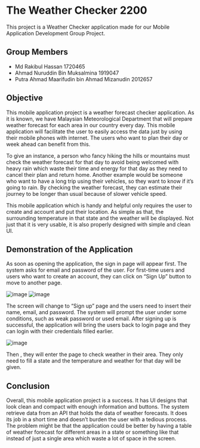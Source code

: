 # The Weather Checker 2200

This project is a Weather Checker application made for our Mobile Application Development Group Project.

## Group Members

* Md Rakibul Hassan 1720465
* Ahmad Nuruddin Bin Muksalmina 1919047
* Putra Ahmad Maarifudin bin Ahmad Mizanudin 2012657

## Objective

This mobile application project is a weather forecast checker application. As it is known, we have Malaysian Meteorological Department that will prepare weather forecast for each area in our country every day. This mobile application will facilitate the user to easily access the data just by using their mobile phones with internet. The users who want to plan their day or week ahead can benefit from this. 

To give an instance, a person who fancy hiking the hills or mountains must check the weather forecast for that day to avoid being welcomed with heavy rain which waste their time and energy for that day as they need to cancel their plan and return home. Another example would be someone who want to have a long trip using their vehicles, so they want to know if it’s going to rain. By checking the weather forecast, they can estimate their journey to be longer than usual because of slower vehicle speed.

This mobile application which is handy and helpful only requires the user to create and account and put their location. As simple as that, the surrounding temperature in that state and the weather will be displayed. Not just that it is very usable, it is also properly designed with simple and clean UI.

## Demonstration of the Application

As soon as opening the application, the sign in page will appear first. The system asks for email and password of the user. For first-time users and users who want to create an account, they can click on “Sign Up” button to move to another page.

![image](https://user-images.githubusercontent.com/37112149/175060333-4abd965a-6815-47fb-9120-7fd1cad23763.png)
![image](https://user-images.githubusercontent.com/37112149/175060357-b0b3d357-59b7-45f3-b52e-c12d69122759.png)

The screen will change to “Sign up” page and the users need to insert their name, email, and password. The system will prompt the user under some conditions, such as weak password or used email. After signing up is successful, the application will bring the users back to login page and they can login with their credentials filled earlier. 

![image](https://user-images.githubusercontent.com/37112149/175060435-84dcaeb0-5373-4c46-91d4-9b59e353b825.png)

Then , they will enter the page to check weather in their area. They only need to fill a state and the temperature and weather for that day will be given.

## Conclusion

Overall, this mobile application project is a success. It has UI designs that look clean and compact with enough information and buttons. The system retrieve data from an API that holds the data of weather forecasts. It does its job in a short time and doesn’t burden the user with a tedious process. The problem might be that the application could be better by having a table of weather forecast for different areas in a state or something like that instead of just a single area which waste a lot of space in the screen.
